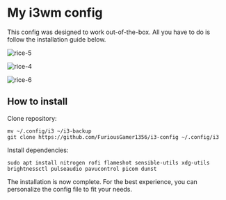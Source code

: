 # My i3wm config
This config was designed to work out-of-the-box. All you have to do is follow the installation guide below.


![rice-5](https://user-images.githubusercontent.com/101535508/200931467-2862a568-6afb-400d-bcc6-0f11a1d88559.png)

![rice-4](https://user-images.githubusercontent.com/101535508/200931457-d4345b76-aef8-4616-8f38-95a1f028328e.png)

![rice-6](https://user-images.githubusercontent.com/101535508/200933517-f6c0c1f1-098b-4940-87da-91f263d0af98.png)

## How to install
Clone repository:
```
mv ~/.config/i3 ~/i3-backup
git clone https://github.com/FuriousGamer1356/i3-config ~/.config/i3
```
Install dependencies:
```
sudo apt install nitrogen rofi flameshot sensible-utils xdg-utils brightnessctl pulseaudio pavucontrol picom dunst
```

The installation is now complete. For the best experience, you can personalize the config file to fit your needs.
